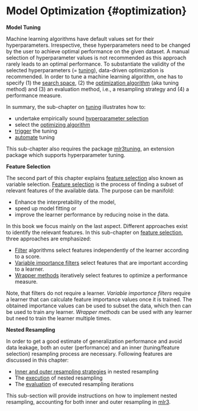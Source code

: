 # Model Optimization {#optimization}

**Model Tuning**

Machine learning algorithms have default values set for their hyperparameters.
Irrespective, these hyperparameters need to be changed by the user to achieve optimal performance on the given dataset.
A manual selection of hyperparameter values is not recommended as this approach rarely leads to an optimal performance.
To substantiate the validity of the selected hyperparameters (= [tuning](#tuning)), data-driven optimization is recommended.
In order to tune a machine learning algorithm, one has to specify (1) the [search space](#tuning-optimization), (2) the [optimization algorithm](#tuning-optimization) (aka tuning method) and (3) an evaluation method, i.e., a resampling strategy and (4) a performance measure.

In summary, the sub-chapter on [tuning](#tuning) illustrates how to:

* undertake empirically sound [hyperparameter selection](#tuning)
* select the [optimizing algorithm](#tuning-optimization)
* [trigger](#tuning-triggering) the tuning
* [automate](#autotuner) tuning

This sub-chapter also requires the package [mlr3tuning](https://mlr3tuning.mlr-org.com), an extension package which supports hyperparameter tuning.

**Feature Selection**

The second part of this chapter explains [feature selection](#fs) also known as variable selection.
[Feature selection](#fs) is the process of finding a subset of relevant features of the available data.
The purpose can be manifold:

* Enhance the interpretability of the model,
* speed up model fitting or
* improve the learner performance by reducing noise in the data.

In this book we focus mainly on the last aspect.
Different approaches exist to identify the relevant features.
In this sub-chapter on [feature selection](#fs), three approaches are emphasized:

* [Filter](#fs-filter) algorithms select features independently of the learner according to a score.
* [Variable importance filters](#fs-var-imp-filter) select features that are important according to a learner.
* [Wrapper methods](#fs-wrapper) iteratively select features to optimize a performance measure.

Note, that filters do not require a learner.
*Variable importance filters* require a learner that can calculate feature importance values once it is trained.
The obtained importance values can be used to subset the data, which then can be used to train any learner.
*Wrapper methods* can be used with any learner but need to train the learner multiple times.

**Nested Resampling**

In order to get a good estimate of generalization performance and avoid data leakage, both an outer (performance) and an inner (tuning/feature selection) resampling process are necessary.
Following features are discussed in this chapter:

* [Inner and outer resampling strategies](#nested-resampling) in nested resampling
* The [execution](#nested-resamp-exec) of nested resampling
* The [evaluation](#nested-resamp-eval) of executed resampling iterations

This sub-section will provide instructions on how to implement nested resampling, accounting for both inner and outer resampling in [mlr3](https://mlr3.mlr-org.com).
